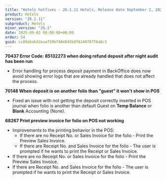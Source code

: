 ```yaml
---
title: "Hotels hotfixes - 26.1.11 Hotels, Release date September 2, 2025 - Hotfixes"
product: Hotels
version: "26.1.11"
subproduct: Hotels
minor_version: "26.1"
date: 2025-09-02 00:00:00+00:00
order: 54
guid: cc09abab43aaa759bf40e045b976149787f6a6c3
---
```


<strong>70437 Error Code: 85132273 when doing refund deposit after night audit has been run</strong>
<ul><li>Error handling for process deposit payment in BackOffice does now avoid showing error logs that are already handled that does not affect the process.</li></ul>
<strong>70148 When deposit is on another folio than "guest" it won't show in POS</strong>
<ul><li>Fixed an issue with not getting the deposit correctly inserted in POS journal when folio is another than default Guest on <b>Temp Balance</b> or <b>Blank</b> Accounting (None).</li></ul>
<strong>68267 Print preview invoice for folio on POS not working</strong>
<ul><li>Improvements to the printing behavior in the POS:<ul><li>If there are no Receipt No. or Sales Invoice for the folio - Print the Preview Sales Invoice.</li><li>If there are Receipt No. and Sales Invoice for the folio - The user is prompted if he wants to print the Receipt or Sales Invoice.</li></ul></li>
<li>If there are no Receipt No. or Sales Invoice for the folio - Print the Preview Sales Invoice.</li>
<li>If there are Receipt No. and Sales Invoice for the folio - The user is prompted if he wants to print the Receipt or Sales Invoice.</li></ul>
